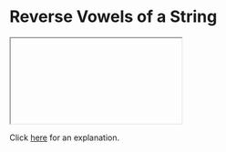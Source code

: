 # Reverse Vowels of a String 

<iframe></iframe>

Click [here](Explanation.md) for an explanation.

